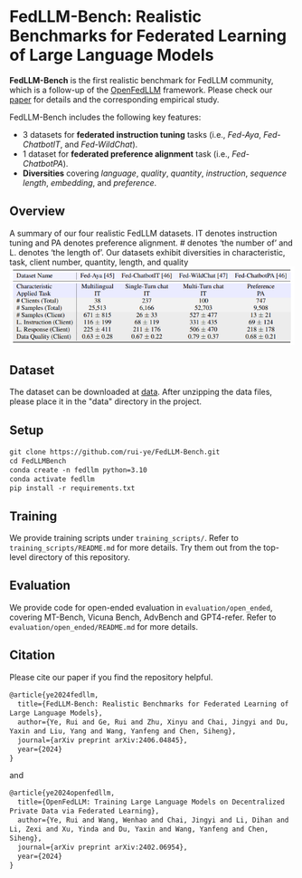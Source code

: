 # FedLLM-Bench: Realistic Benchmarks for Federated Learning of Large Language Models

**FedLLM-Bench** is the first realistic benchmark for FedLLM community, which is a follow-up of the [OpenFedLLM](https://arxiv.org/abs/2402.06954) framework. Please check our [paper](https://arxiv.org/pdf/2406.04845) for details and the corresponding empirical study.

FedLLM-Bench includes the following key features:
- 3 datasets for **federated instruction tuning** tasks (i.e., *Fed-Aya*, *Fed-ChatbotIT*, and *Fed-WildChat*).
- 1 dataset for **federated preference alignment** task (i.e., *Fed-ChatbotPA*).
- **Diversities** covering *language*, *quality*, *quantity*, *instruction*, *sequence length*, *embedding*, and *preference*.

## Overview
A summary of our four realistic FedLLM datasets. IT denotes instruction tuning and PA denotes preference alignment. # denotes ‘the number of’ and L. denotes ‘the length of’. Our datasets
exhibit diversities in characteristic, task, client number, quantity, length, and quality
![](./assets/2024-06-10_165701.jpg)

## Dataset
The dataset can be downloaded at [data](https://drive.google.com/file/d/1hKv5A0ROmTQQkcsTcYogCUIeF7Ux1pmy/view?usp=sharing). After unzipping the data files, please place it in the "data" directory in the project.

## Setup
```
git clone https://github.com/rui-ye/FedLLM-Bench.git
cd FedLLMBench
conda create -n fedllm python=3.10
conda activate fedllm
pip install -r requirements.txt
```

## Training
We provide training scripts under `training_scripts/`. Refer to `training_scripts/README.md` for more details. Try them out from the top-level directory of this repository.

## Evaluation
We provide code for open-ended evaluation in `evaluation/open_ended`, covering MT-Bench, Vicuna Bench, AdvBench and GPT4-refer. Refer to `evaluation/open_ended/README.md` for more details.
## Citation

Please cite our paper if you find the repository helpful.

```
@article{ye2024fedllm,
  title={FedLLM-Bench: Realistic Benchmarks for Federated Learning of Large Language Models},
  author={Ye, Rui and Ge, Rui and Zhu, Xinyu and Chai, Jingyi and Du, Yaxin and Liu, Yang and Wang, Yanfeng and Chen, Siheng},
  journal={arXiv preprint arXiv:2406.04845},
  year={2024}
}
```
and
```
@article{ye2024openfedllm,
  title={OpenFedLLM: Training Large Language Models on Decentralized Private Data via Federated Learning},
  author={Ye, Rui and Wang, Wenhao and Chai, Jingyi and Li, Dihan and Li, Zexi and Xu, Yinda and Du, Yaxin and Wang, Yanfeng and Chen, Siheng},
  journal={arXiv preprint arXiv:2402.06954},
  year={2024}
}
```
